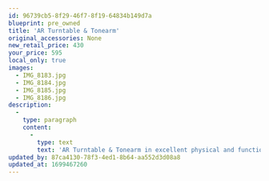 ```yaml
---
id: 96739cb5-8f29-46f7-8f19-64834b149d7a
blueprint: pre_owned
title: 'AR Turntable & Tonearm'
original_accessories: None
new_retail_price: 430
your_price: 595
local_only: true
images:
  - IMG_8183.jpg
  - IMG_8184.jpg
  - IMG_8185.jpg
  - IMG_8186.jpg
description:
  -
    type: paragraph
    content:
      -
        type: text
        text: 'AR Turntable & Tonearm in excellent physical and functional condition. Classic design whose performance greatly exceeds the price. You will not find a better conditioned example of this vintage piece. Mount a cartridge and make sweet, sweet music!'
updated_by: 87ca4130-78f3-4ed1-8b64-aa552d3d08a8
updated_at: 1699467260
---
```

